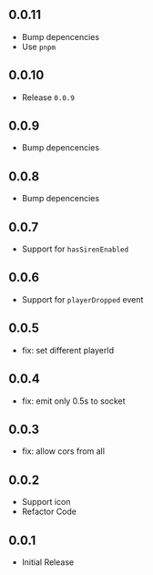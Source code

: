## 0.0.11

- Bump depencencies
- Use `pnpm`

## 0.0.10

- Release `0.0.9`

## 0.0.9

- Bump depencencies

## 0.0.8

- Bump depencencies

## 0.0.7

- Support for `hasSirenEnabled`

## 0.0.6

- Support for `playerDropped` event

## 0.0.5

- fix: set different playerId

## 0.0.4

- fix: emit only 0.5s to socket

## 0.0.3

- fix: allow cors from all

## 0.0.2

- Support icon
- Refactor Code

## 0.0.1

- Initial Release
